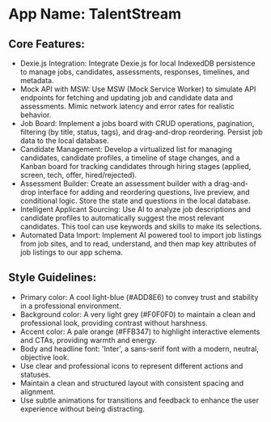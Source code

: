# **App Name**: TalentStream

## Core Features:

- Dexie.js Integration: Integrate Dexie.js for local IndexedDB persistence to manage jobs, candidates, assessments, responses, timelines, and metadata.
- Mock API with MSW: Use MSW (Mock Service Worker) to simulate API endpoints for fetching and updating job and candidate data and assessments. Mimic network latency and error rates for realistic behavior.
- Job Board: Implement a jobs board with CRUD operations, pagination, filtering (by title, status, tags), and drag-and-drop reordering. Persist job data to the local database.
- Candidate Management: Develop a virtualized list for managing candidates, candidate profiles, a timeline of stage changes, and a Kanban board for tracking candidates through hiring stages (applied, screen, tech, offer, hired/rejected).
- Assessment Builder: Create an assessment builder with a drag-and-drop interface for adding and reordering questions, live preview, and conditional logic. Store the state and questions in the local database.
- Intelligent Applicant Sourcing: Use AI to analyze job descriptions and candidate profiles to automatically suggest the most relevant candidates. This tool can use keywords and skills to make its selections.
- Automated Data Import: Implement AI powered tool to import job listings from job sites, and to read, understand, and then map key attributes of job listings to our app schema.

## Style Guidelines:

- Primary color: A cool light-blue (#ADD8E6) to convey trust and stability in a professional environment.
- Background color: A very light grey (#F0F0F0) to maintain a clean and professional look, providing contrast without harshness.
- Accent color: A pale orange (#FFB347) to highlight interactive elements and CTAs, providing warmth and energy.
- Body and headline font: 'Inter', a sans-serif font with a modern, neutral, objective look.
- Use clear and professional icons to represent different actions and statuses.
- Maintain a clean and structured layout with consistent spacing and alignment.
- Use subtle animations for transitions and feedback to enhance the user experience without being distracting.